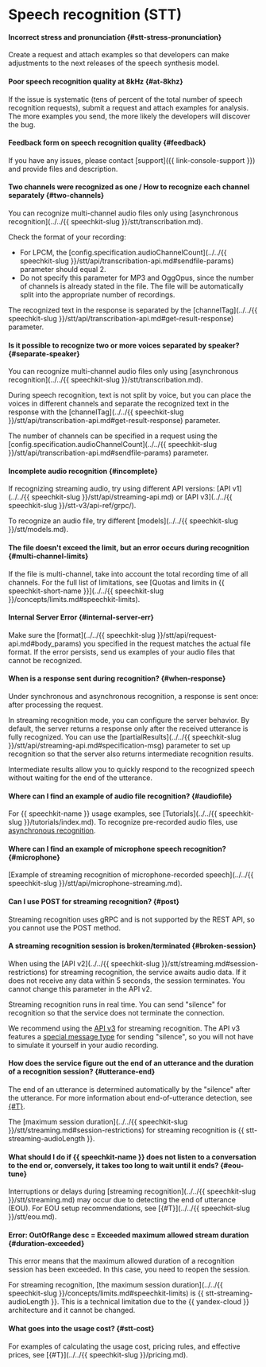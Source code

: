 # Speech recognition (STT)


#### Incorrect stress and pronunciation {#stt-stress-pronunciation}

Create a request and attach examples so that developers can make adjustments to the next releases of the speech synthesis model.


#### Poor speech recognition quality at 8kHz {#at-8khz}

If the issue is systematic (tens of percent of the total number of speech recognition requests), submit a request and attach examples for analysis. The more examples you send, the more likely the developers will discover the bug.


#### Feedback form on speech recognition quality {#feedback}



If you have any issues, please contact [support]({{ link-console-support }}) and provide files and description.


#### Two channels were recognized as one / How to recognize each channel separately {#two-channels}

You can recognize multi-channel audio files only using [asynchronous recognition](../../{{ speechkit-slug }}/stt/transcribation.md).

Check the format of your recording:

* For LPCM, the [config.specification.audioChannelCount](../../{{ speechkit-slug }}/stt/api/transcribation-api.md#sendfile-params) parameter should equal 2.
* Do not specify this parameter for MP3 and OggOpus, since the number of channels is already stated in the file. The file will be automatically split into the appropriate number of recordings.

The recognized text in the response is separated by the [channelTag](../../{{ speechkit-slug }}/stt/api/transcribation-api.md#get-result-response) parameter.

#### Is it possible to recognize two or more voices separated by speaker? {#separate-speaker}

You can recognize multi-channel audio files only using [asynchronous recognition](../../{{ speechkit-slug }}/stt/transcribation.md).

During speech recognition, text is not split by voice, but you can place the voices in different channels and separate the recognized text in the response with the [channelTag](../../{{ speechkit-slug }}/stt/api/transcribation-api.md#get-result-response) parameter.

The number of channels can be specified in a request using the [config.specification.audioChannelCount](../../{{ speechkit-slug }}/stt/api/transcribation-api.md#sendfile-params) parameter.

#### Incomplete audio recognition {#incomplete}

If recognizing streaming audio, try using different API versions: [API v1](../../{{ speechkit-slug }}/stt/api/streaming-api.md) or [API v3](../../{{ speechkit-slug }}/stt-v3/api-ref/grpc/).

To recognize an audio file, try different [models](../../{{ speechkit-slug }}/stt/models.md).


#### The file doesn't exceed the limit, but an error occurs during recognition {#multi-channel-limits}

If the file is multi-channel, take into account the total recording time of all channels. For the full list of limitations, see [Quotas and limits in {{ speechkit-short-name }}](../../{{ speechkit-slug }}/concepts/limits.md#speechkit-limits).

#### Internal Server Error {#internal-server-err}

Make sure the [format](../../{{ speechkit-slug }}/stt/api/request-api.md#body_params) you specified in the request matches the actual file format. If the error persists, send us examples of your audio files that cannot be recognized.

#### When is a response sent during recognition? {#when-response}

Under synchronous and asynchronous recognition, a response is sent once: after processing the request.

In streaming recognition mode, you can configure the server behavior. By default, the server returns a response only after the received utterance is fully recognized. You can use the [partialResults](../../{{ speechkit-slug }}/stt/api/streaming-api.md#specification-msg) parameter to set up recognition so that the server also returns intermediate recognition results.

Intermediate results allow you to quickly respond to the recognized speech without waiting for the end of the utterance.

#### Where can I find an example of audio file recognition? {#audiofile}

For {{ speechkit-name }} usage examples, see [Tutorials](../../{{ speechkit-slug }}/tutorials/index.md). To recognize pre-recorded audio files, use [asynchronous recognition](../../speechkit/stt/transcribation.md).

#### Where can I find an example of microphone speech recognition? {#microphone}

[Example of streaming recognition of microphone-recorded speech](../../{{ speechkit-slug }}/stt/api/microphone-streaming.md).

#### Can I use POST for streaming recognition? {#post}

Streaming recognition uses gRPC and is not supported by the REST API, so you cannot use the POST method.

#### A streaming recognition session is broken/terminated {#broken-session}

When using the [API v2](../../{{ speechkit-slug }}/stt/streaming.md#session-restrictions) for streaming recognition, the service awaits audio data. If it does not receive any data within 5 seconds, the session terminates. You cannot change this parameter in the API v2.

Streaming recognition runs in real time. You can send "silence" for recognition so that the service does not terminate the connection.

We recommend using the [API v3](../../) for streaming recognition. The API v3 features a [special message type](../../speechkit/stt-v3/api-ref/grpc/Recognizer/recognizeStreaming.md#speechkit.stt.v3.SilenceChunk) for sending "silence", so you will not have to simulate it yourself in your audio recording.

#### How does the service figure out the end of an utterance and the duration of a recognition session? {#utterance-end}

The end of an utterance is determined automatically by the "silence" after the utterance. For more information about end-of-utterance detection, see [{#T}](../../speechkit/stt/eou.md).

The [maximum session duration](../../{{ speechkit-slug }}/stt/streaming.md#session-restrictions) for streaming recognition is {{ stt-streaming-audioLength }}.

#### What should I do if {{ speechkit-name }} does not listen to a conversation to the end or, conversely, it takes too long to wait until it ends? {#eou-tune}

Interruptions or delays during [streaming recognition](../../{{ speechkit-slug }}/stt/streaming.md) may occur due to detecting the end of utterance (EOU). For EOU setup recommendations, see [{#T}](../../{{ speechkit-slug }}/stt/eou.md).

#### Error: OutOfRange desc = Exceeded maximum allowed stream duration {#duration-exceeded}

This error means that the maximum allowed duration of a recognition session has been exceeded. In this case, you need to reopen the session.

For streaming recognition, [the maximum session duration](../../{{ speechkit-slug }}/concepts/limits.md#speechkit-limits) is {{ stt-streaming-audioLength }}. This is a technical limitation due to the {{ yandex-cloud }} architecture and it cannot be changed.

#### What goes into the usage cost? {#stt-cost}

For examples of calculating the usage cost, pricing rules, and effective prices, see [{#T}](../../{{ speechkit-slug }}/pricing.md).
